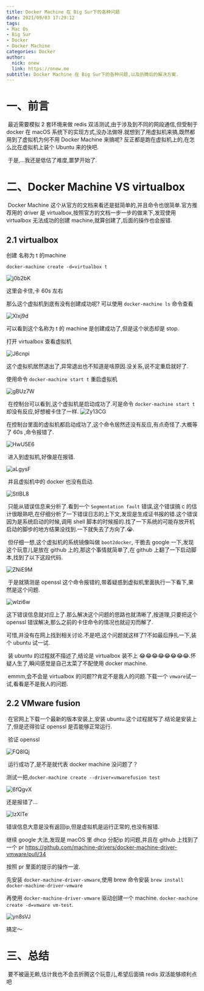 ```yaml
---
title: Docker Machine 在 Big Sur下的各种问题
date: 2021/09/03 17:29:12
tags:
- Mac Os
- Big Sur
- Docker
- Docker Machine
categories: Docker
author: 
  nick: onew
  link: https://onew.me
subtitle: Docker Machine 在 Big Sur下的各种问题,以及折腾后的解决方案.
---
```




# 一、前言

​	最近需要模拟 2 套环境来做 redis 双活测试,由于涉及到不同的网段通信,但受制于 docker 在 macOS 系统下的实现方式,没办法做呀.就想到了用虚拟机来搞,既然都用到了虚拟机为何不用 Docker Machine 来搞呢? 反正都是跑在虚拟机上的,在怎么比在虚拟机上装个 Ubuntu 来的快吧.

​	于是,...我还是低估了难度,噩梦开始了.



# 二、Docker Machine VS virtualbox

​	Docker Machine 这个从官方的文档来看还是挺简单的,并且命令也很简单.官方推荐用的 driver 是 virtualbox,按照官方的文档一步一步的做来下,发现使用 virtualbox 无法成功的创建 machine,就算创建了,后面的操作也会报错.

## 2.1 **virtualbox**

创建 名称为 t 的machine

`docker-machine create -d=virtualbox t`

![j0b2bK](https://itinfo.oss-cn-hongkong.aliyuncs.com/img/j0b2bK.png)

这里会卡住,卡 60s 左右

那么这个虚拟机到底有没有创建成功呢? 可以使用 `docker-machine ls` 命令查看

![XIxj9d](https://itinfo.oss-cn-hongkong.aliyuncs.com/img/XIxj9d.png)

可以看到这个名称为 t 的 machine 是创建成功了,但是这个状态却是 stop.

打开 virtualbox 查看虚拟机

![J6cnpi](https://itinfo.oss-cn-hongkong.aliyuncs.com/img/J6cnpi.png)

这个虚拟机居然退出了,异常退出也不知道是啥原因.没关系,说不定重启就好了.

使用命令 `docker-machine start t` 重启虚拟机

![gBUz7W](https://itinfo.oss-cn-hongkong.aliyuncs.com/img/gBUz7W.png)

​	在控制台可以看到,这个虚拟机是启动成功了.可是命令 `docker-machine start t` 却没有反应,好想被卡住了一样.
![Zy13CG](https://itinfo.oss-cn-hongkong.aliyuncs.com/img/Zy13CG.png)

​	在控制台里面的虚拟机都启动成功了,这个命令居然还没有反应,有点奇怪了.大概等了 60s ,命令报错了.

![HwU5E6](https://itinfo.oss-cn-hongkong.aliyuncs.com/img/HwU5E6.png)

​	进入到虚拟机,好像是在报错.

![aLgysF](https://itinfo.oss-cn-hongkong.aliyuncs.com/img/aLgysF.png)

​	并且虚拟机中的 docker 也没有启动.

![StIBL8](https://itinfo.oss-cn-hongkong.aliyuncs.com/img/StIBL8.png)

​	只能从错误信息来分析了.看到一个 `Segmentation fault` 错误,这个错误搞 c 的估计很眼熟吧,在仔细分析了一下错误日志的上下文,发现是生成证书报的错.这个错误因为是系统启动的时候,调用 shell 脚本的时候报的.找了一下系统的可能存放开机启动的脚步的地方结果没找到.一下就失去了方向了.😭.

​	但仔细一想,这个虚拟机的系统镜像叫做 `boot2docker`, 干脆去 google 一下,发现这个玩意儿是放在 github 上的,那这个事情就简单了,在 github 上翻了一下启动脚本,找到了以下这段代码.

![ZNiE9M](https://itinfo.oss-cn-hongkong.aliyuncs.com/img/ZNiE9M.png)

​	于是就猜测是 openssl 这个命令报错的,带着疑惑到虚拟机里面执行一下看下,果然是这个问题.

![wlzi6w](https://itinfo.oss-cn-hongkong.aliyuncs.com/img/wlzi6w.png)

​	这下错误信息就对应上了.那么解决这个问题的思路也就清晰了,按道理,只要把这个 openssl 错误解决,那么之前的卡住命令的情况也就迎刃而解了.

​	可惜,并没有在网上找到相关讨论.不是吧,这个问题就这样了?不如最后挣扎一下,装个 ubuntu 试一试.

​	装 ubuntu 的过程就不描述了,结论是 virtualbox 装不上 😂😂😂😂😂😂😂😂.怀疑人生了,瞬间感觉是自己太菜了不配使用 docker machine.

​	emmm,会不会是 virtualbox 的问题??肯定不是我人的问题.下载一个 `vmware`试一试,看看是不是我人的问题.



## 2.2 VMware fusion

​	在官网上下载一个最新的版本安装上,安装 ubuntu.这个过程就写了.结论是安装上了,但是还得验证 openssl 是否能够正常运行. 

​	验证 openssl

![FQ8lQj](https://itinfo.oss-cn-hongkong.aliyuncs.com/img/FQ8lQj.png)

​	运行成功了,是不是就代表 docker machine 没问题了？

​	测试一把,`docker-machine create --driver=vmwarefusion test`

![6fQgvX](https://itinfo.oss-cn-hongkong.aliyuncs.com/img/6fQgvX.png)

还是报错了...

![lzXlTe](https://itinfo.oss-cn-hongkong.aliyuncs.com/img/lzXlTe.png)

错误信息大意是没有返回ip,但是虚拟机是运行正常的,也没有报错.

继续 google 大法,发现是 macOS 里 dhcp 分配ip 的问题,并且在 github 上找到了一个 pr https://github.com/machine-drivers/docker-machine-driver-vmware/pull/34

按照 pr 里面的提示的操作一波.

先安装 `docker-machine-driver-vmware`,使用 brew 命令安装 `brew install docker-machine-driver-vmware`

再使用 `docker-machine-driver-vmware` 驱动创建一个 machine. `docker-machine create -d=vmware vm-test`.

![yn8sVJ](https://itinfo.oss-cn-hongkong.aliyuncs.com/img/yn8sVJ.png)

搞定～



# 三、总结

​	要不被逼无赖,估计我也不会去折腾这个玩意儿,希望后面搞 redis 双活能够顺利点吧
